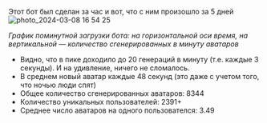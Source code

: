 Этот бот был сделан за час и вот, что с ним произошло за 5 дней
![photo_2024-03-08 16 54 25](https://github.com/kidavspb/avabot/assets/84584461/b89c9cc0-ec23-4f63-a9e9-9c881724d467)

*График поминутной загрузки бота: на горизонтальной оси время, на вертикальной — количество сгенерированных в минуту аватаров*

- Видно, что в пике доходило до 20 генераций в минуту (т.е. каждые 3 секунды). И на удивление, ничего не сломалось.
- В среднем новый аватар каждые 48 секунд (это даже с учетом того, что ночью люди спят)
- Общее количество сгенерированных аватаров: 8344
- Количество уникальных пользователей: 2391+
- Среднее число аватаров на одного пользователся: 3.49
